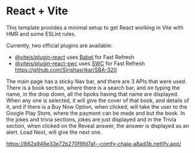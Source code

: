 # React + Vite

This template provides a minimal setup to get React working in Vite with HMR and some ESLint rules.

Currently, two official plugins are available:

- [@vitejs/plugin-react](https://github.com/vitejs/vite-plugin-react/blob/main/packages/plugin-react/README.md) uses [Babel](https://babeljs.io/) for Fast Refresh
- [@vitejs/plugin-react-swc](https://github.com/vitejs/vite-plugin-react-swc) uses [SWC](https://swc.rs/) for Fast Refresh
https://github.com/Sirishasrikar/SBA-320

The main page has a sticky Nav bar, and there are 3 APIs that were used. There is a book section, where there is a search bar, and on typing the name, in the drop down, all the bpoks having that name are displayed. When any one is selected, it will give the cover of that book, and details of it, and if there is a Buy Now Option, when clicked, will take the user to the Google Play Store, where the payment can be made and but the book.
In the jokes and trivia sections, jokes are just displayed and in the Trivia section, when clicked on the Reveal answer, the answer is displayed as an alert. Load Next, will give the next one. 

https://662a946e33e72b270f9fd7af--comfy-chaja-a8ad3b.netlify.app/